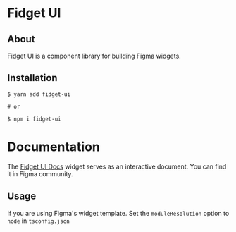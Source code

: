 # Fidget UI

## About

Fidget UI is a component library for building Figma widgets.

## Installation
```
$ yarn add fidget-ui

# or

$ npm i fidget-ui
```

# Documentation

The [Fidget UI Docs](https://www.figma.com/community/widget/1201159593446925144/Fidget-UI-Docs) widget serves as an interactive document. You can find it in Figma community.

## Usage
If you are using Figma's widget template. Set the `moduleResolution` option to `node` in `tsconfig.json`